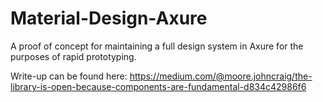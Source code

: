 # Material-Design-Axure

A proof of concept for maintaining a full design system in Axure for the purposes of rapid prototyping.

Write-up can be found here:
https://medium.com/@moore.johncraig/the-library-is-open-because-components-are-fundamental-d834c42986f6
